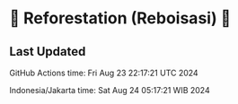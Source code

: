 
# 🌳 Reforestation (Reboisasi) 🌲

## Last Updated

GitHub Actions time: Fri Aug 23 22:17:21 UTC 2024

Indonesia/Jakarta time: Sat Aug 24 05:17:21 WIB 2024

